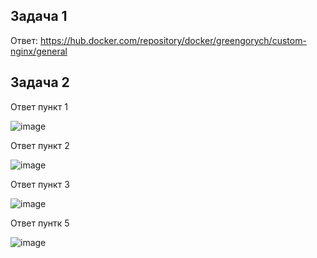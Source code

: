 ## Задача 1

Ответ: https://hub.docker.com/repository/docker/greengorych/custom-nginx/general

## Задача 2

Ответ пункт 1

![image](https://github.com/user-attachments/assets/a24c60ee-b434-4328-9037-cf9a6d444d1d)

Ответ пункт 2

![image](https://github.com/user-attachments/assets/1d560b53-6db1-40ef-bd48-c9a115c28094)

Ответ пункт 3

![image](https://github.com/user-attachments/assets/978e3b5b-804d-4f4f-9e58-8456f316f8db)

Ответ пунтк 5

![image](https://github.com/user-attachments/assets/d3663039-702b-4f44-baf6-1552bbfa1183)
